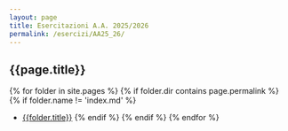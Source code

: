 ```yaml
---
layout: page
title: Esercitazioni A.A. 2025/2026
permalink: /esercizi/AA25_26/
---
```


## {{page.title}}

{% for folder in site.pages %}
{% if folder.dir contains page.permalink %}
{% if folder.name != 'index.md' %}

- [{{folder.title}}]({{site.baseurl}}{{folder.url}})
  {% endif %}
  {% endif %}
  {% endfor %}
